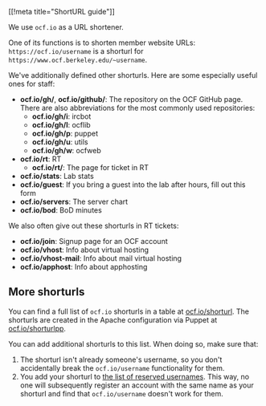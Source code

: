 [[!meta title="ShortURL guide"]]

We use `ocf.io` as a URL shortener.

One of its functions is to shorten member website URLs:
`https://ocf.io/username` is a shorturl for
`https://www.ocf.berkeley.edu/~username`.

We've additionally defined other shorturls. Here are some especially useful
ones for staff:

 * **ocf.io/gh/_<repo>_**, **ocf.io/github/_<repo>_**: The repository _<repo>_
   on the OCF GitHub page.\
   There are also abbreviations for the most commonly used repositories:
    * **ocf.io/gh/i**: ircbot
    * **ocf.io/gh/l**: ocflib
    * **ocf.io/gh/p**: puppet
    * **ocf.io/gh/u**: utils
    * **ocf.io/gh/w**: ocfweb
 * **ocf.io/rt**: RT
    * **ocf.io/rt/_<ticketnum>_**: The page for ticket _<ticketnum>_ in RT
 * **ocf.io/stats**: Lab stats
 * **ocf.io/guest**: If you bring a guest into the lab after hours, fill out
   this form
 * **ocf.io/servers**: The server chart
 * **ocf.io/bod**: BoD minutes

We also often give out these shorturls in RT tickets:

 * **ocf.io/join**: Signup page for an OCF account
 * **ocf.io/vhost**: Info about virtual hosting
 * **ocf.io/vhost-mail**: Info about mail virtual hosting
 * **ocf.io/apphost**: Info about apphosting

## More shorturls

You can find a full list of `ocf.io` shorturls in a table at [ocf.io/shorturl](https://ocf.io/shorturl). The shorturls are created in the Apache configuration
via Puppet at [ocf.io/shorturlpp](https://ocf.io/shorturlpp).

You can add additional shorturls to this list. When doing so, make sure that:

1. The shorturl isn't already someone's username, so you don't accidentally
   break the `ocf.io/username` functionality for them.
2. You add your shorturl to
   [the list of reserved usernames][reserved-usernames]. This way, no one will
   subsequently register an account with the same name as your shorturl and
   find that `ocf.io/username` doesn't work for them.

[reserved-usernames]: https://github.com/ocf/ocflib/blob/master/ocflib/account/validators.py
